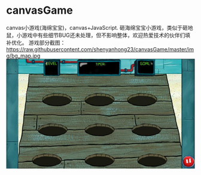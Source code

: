 # canvasGame
canvas小游戏(海绵宝宝)，canvas+JavaScript.
砸海绵宝宝小游戏，类似于砸地鼠，小游戏中有些细节BUG还未处理，但不影响整体，欢迎热爱技术的伙伴们填补优化。
游戏部分截图：
https://raw.githubusercontent.com/shenyanhong23/canvasGame/master/img/bg_map.jpg
![image](https://raw.githubusercontent.com/shenyanhong23/canvasGame/master/img/bg_map.jpg)
